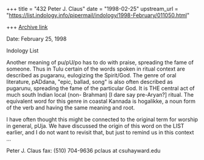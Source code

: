 +++
title = "432 Peter J. Claus"
date = "1998-02-25"
upstream_url = "https://list.indology.info/pipermail/indology/1998-February/011050.html"

+++
[Archive link](https://list.indology.info/pipermail/indology/1998-February/011050.html)

Date: February 25, 1998

Indology List

Another meaning of pu/pU/po has to do with praise, spreading the fame of
someone. Thus in Tulu certain of the words spoken in ritual context are
described as pugaranu, eulogizing the Spirit/God. The genre of oral
literature, pADdana, "epic, ballad, song" is also often described as
pugarunu, spreading the fame of the particular God. It is THE central act
of much south Indian local (non- Brahman) [I dare say pre-Aryan?] ritual.
The equivalent word for this genre in coastal Kannada is hogalikke, a noun
form of the verb and having the same meaning and root.

I have often thought this might be connected to the original term for
worship in general, pUja.  We have discussed the origin of this word on
the LIST earlier, and I do not want to revisit that, but just to remind us
in this context ...


Peter J. Claus
fax: (510) 704-9636
pclaus at csuhayward.edu



